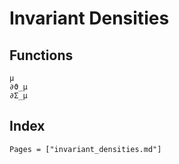 # Invariant Densities

## Functions

```@docs
μ
∂ϑ_μ
∂Σ_μ
```


## Index

```@index
Pages = ["invariant_densities.md"]
```
